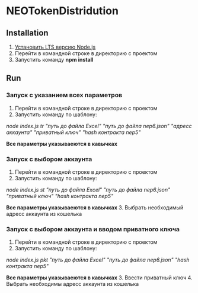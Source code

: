 # NEOTokenDistridution

## Installation
1. [Установить LTS версию Node.js](https://nodejs.org/en/)
2. Перейти в командной строке в директорию с проектом
3. Запустить команду **npm install**

## Run
### Запуск с указанием всех параметров
1. Перейти в командной строке в директорию с проектом
2. Запустить команду по шаблону:

*node index.js tr "путь до файла Excel" "путь до файла nep6.json" "адресс аккаунта" "приватный ключ" "hash контракта nep5"*

**Все параметры указываеются в кавычках**

### Запуск с выбором аккаунта
1. Перейти в командной строке в директорию с проектом
2. Запустить команду по шаблону:

*node index.js st "путь до файла Excel" "путь до файла nep6.json" "приватный ключ" "hash контракта nep5"*

**Все параметры указываеются в кавычках**
3. Выбрать необходимый адресс аккаунта из кошелька

### Запуск с выбором аккаунта и вводом приватного ключа
1. Перейти в командной строке в директорию с проектом
2. Запустить команду по шаблону:

*node index.js pkt "путь до файла Excel" "путь до файла nep6.json" "hash контракта nep5"*

**Все параметры указываеются в кавычках**
3. Ввести приватный ключ
4. Выбрать необходимы адресс аккаунта из кошелька